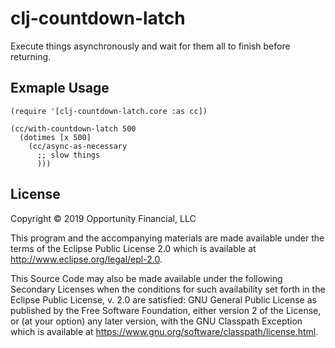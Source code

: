 # clj-countdown-latch

Execute things asynchronously and wait for them all to finish before returning.

## Exmaple Usage

```
(require '[clj-countdown-latch.core :as cc])

(cc/with-countdown-latch 500 
  (dotimes [x 500]
    (cc/async-as-necessary 
      ;; slow things
      )))
```

## License

Copyright © 2019 Opportunity Financial, LLC

This program and the accompanying materials are made available under the
terms of the Eclipse Public License 2.0 which is available at
http://www.eclipse.org/legal/epl-2.0.

This Source Code may also be made available under the following Secondary
Licenses when the conditions for such availability set forth in the Eclipse
Public License, v. 2.0 are satisfied: GNU General Public License as published by
the Free Software Foundation, either version 2 of the License, or (at your
option) any later version, with the GNU Classpath Exception which is available
at https://www.gnu.org/software/classpath/license.html.
